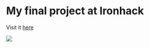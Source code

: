 # My final project at Ironhack

Visit it <a href="https://www.jesusmallo.eu"> here </a>

<img src="https://2.bp.blogspot.com/-GK0qpqNN1so/UYm_KzqlxjI/AAAAAAAAAyQ/bZ--pkLtWQQ/s1600/Sol+%C3%BAltimo.png"/>

